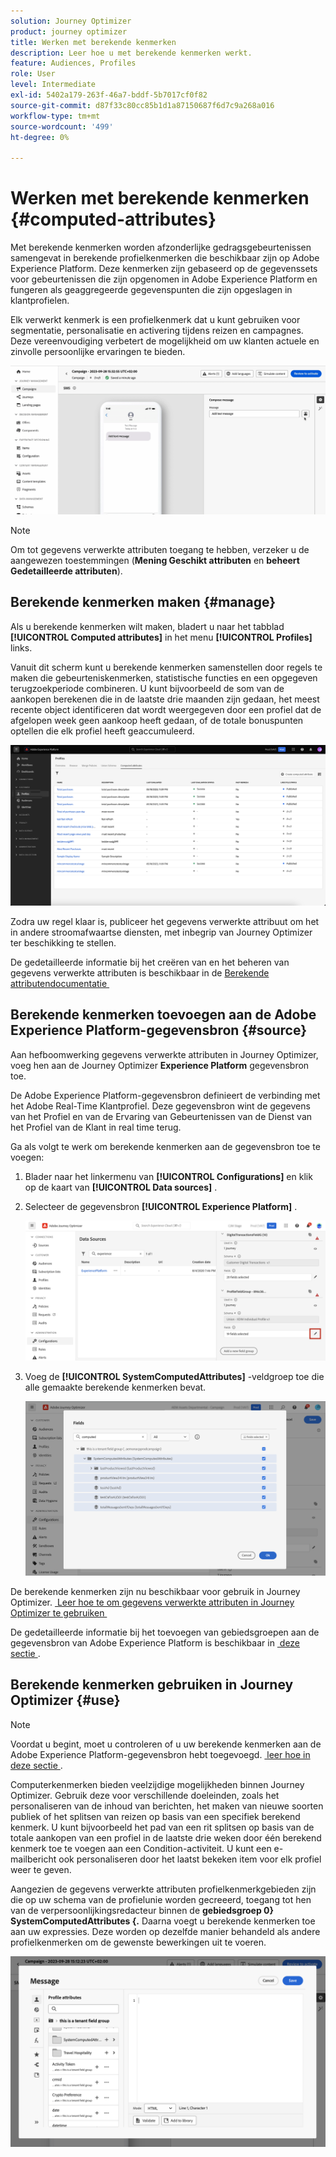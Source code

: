 ```yaml
---
solution: Journey Optimizer
product: journey optimizer
title: Werken met berekende kenmerken
description: Leer hoe u met berekende kenmerken werkt.
feature: Audiences, Profiles
role: User
level: Intermediate
exl-id: 5402a179-263f-46a7-bddf-5b7017cf0f82
source-git-commit: d87f33c80cc85b1d1a87150687f6d7c9a268a016
workflow-type: tm+mt
source-wordcount: '499'
ht-degree: 0%

---
```


# Werken met berekende kenmerken {#computed-attributes}

Met berekende kenmerken worden afzonderlijke gedragsgebeurtenissen samengevat in berekende profielkenmerken die beschikbaar zijn op Adobe Experience Platform. Deze kenmerken zijn gebaseerd op de gegevenssets voor gebeurtenissen die zijn opgenomen in Adobe Experience Platform en fungeren als geaggregeerde gegevenspunten die zijn opgeslagen in klantprofielen.

Elk verwerkt kenmerk is een profielkenmerk dat u kunt gebruiken voor segmentatie, personalisatie en activering tijdens reizen en campagnes. Deze vereenvoudiging verbetert de mogelijkheid om uw klanten actuele en zinvolle persoonlijke ervaringen te bieden.


![](../rn/assets/do-not-localize/computed-attributes.gif)


>[!NOTE]
>
>Om tot gegevens verwerkte attributen toegang te hebben, verzeker u de aangewezen toestemmingen (**Mening Geschikt attributen** en **beheert Gedetailleerde attributen**).

## Berekende kenmerken maken {#manage}

Als u berekende kenmerken wilt maken, bladert u naar het tabblad **[!UICONTROL Computed attributes]** in het menu **[!UICONTROL Profiles]** links.

Vanuit dit scherm kunt u berekende kenmerken samenstellen door regels te maken die gebeurteniskenmerken, statistische functies en een opgegeven terugzoekperiode combineren. U kunt bijvoorbeeld de som van de aankopen berekenen die in de laatste drie maanden zijn gedaan, het meest recente object identificeren dat wordt weergegeven door een profiel dat de afgelopen week geen aankoop heeft gedaan, of de totale bonuspunten optellen die elk profiel heeft geaccumuleerd.

![](assets/computed-attributes.png)

Zodra uw regel klaar is, publiceer het gegevens verwerkte attribuut om het in andere stroomafwaartse diensten, met inbegrip van Journey Optimizer ter beschikking te stellen.

De gedetailleerde informatie bij het creëren van en het beheren van gegevens verwerkte attributen is beschikbaar in de [&#x200B; Berekende attributendocumentatie &#x200B;](https://experienceleague.adobe.com/docs/experience-platform/profile/computed-attributes/overview.html?lang=nl-NL)

## Berekende kenmerken toevoegen aan de Adobe Experience Platform-gegevensbron {#source}

Aan hefboomwerking gegevens verwerkte attributen in Journey Optimizer, voeg hen aan de Journey Optimizer **Experience Platform** gegevensbron toe.

De Adobe Experience Platform-gegevensbron definieert de verbinding met het Adobe Real-Time Klantprofiel. Deze gegevensbron wint de gegevens van het Profiel en van de Ervaring van Gebeurtenissen van de Dienst van het Profiel van de Klant in real time terug.

Ga als volgt te werk om berekende kenmerken aan de gegevensbron toe te voegen:

1. Blader naar het linkermenu van **[!UICONTROL Configurations]** en klik op de kaart van **[!UICONTROL Data sources]** .

1. Selecteer de gegevensbron **[!UICONTROL Experience Platform]** .

   ![](assets/computed-attributes-add.png)

1. Voeg de **[!UICONTROL SystemComputedAttributes]** -veldgroep toe die alle gemaakte berekende kenmerken bevat.

   ![](assets/computed-attributes-fieldgroup.png)

De berekende kenmerken zijn nu beschikbaar voor gebruik in Journey Optimizer. [&#x200B; Leer hoe te om gegevens verwerkte attributen in Journey Optimizer te gebruiken &#x200B;](#use)

De gedetailleerde informatie bij het toevoegen van gebiedsgroepen aan de gegevensbron van Adobe Experience Platform is beschikbaar in [&#x200B; deze sectie &#x200B;](../datasource/adobe-experience-platform-data-source.md).

## Berekende kenmerken gebruiken in Journey Optimizer {#use}

>[!NOTE]
>
>Voordat u begint, moet u controleren of u uw berekende kenmerken aan de Adobe Experience Platform-gegevensbron hebt toegevoegd. [&#x200B; leer hoe in deze sectie &#x200B;](#source).

Computerkenmerken bieden veelzijdige mogelijkheden binnen Journey Optimizer. Gebruik deze voor verschillende doeleinden, zoals het personaliseren van de inhoud van berichten, het maken van nieuwe soorten publiek of het splitsen van reizen op basis van een specifiek berekend kenmerk. U kunt bijvoorbeeld het pad van een rit splitsen op basis van de totale aankopen van een profiel in de laatste drie weken door één berekend kenmerk toe te voegen aan een Condition-activiteit. U kunt een e-mailbericht ook personaliseren door het laatst bekeken item voor elk profiel weer te geven.

Aangezien de gegevens verwerkte attributen profielkenmerkgebieden zijn die op uw schema van de profielunie worden gecreeerd, toegang tot hen van de verpersoonlijkingsredacteur binnen de **gebiedsgroep 0&rbrace; SystemComputedAttributes &lbrace;.** Daarna voegt u berekende kenmerken toe aan uw expressies. Deze worden op dezelfde manier behandeld als andere profielkenmerken om de gewenste bewerkingen uit te voeren.

![](assets/computed-attributes-ajo.png)
